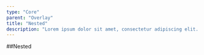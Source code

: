 ```yaml
---
type: "Core"
parent: "Overlay"
title: "Nested"
description: "Lorem ipsum dolor sit amet, consectetur adipiscing elit. Nunc tempus laoreet leo sit amet iaculis."
---
```


##Nested

<demo>
  <demovanilla src="inline/core/overlay/nested">
  </demovanilla>
</demo>
